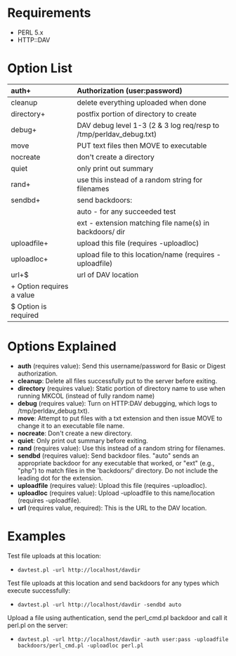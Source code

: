 # Requirements #
  * PERL 5.x
  * HTTP::DAV

# Option List #
|auth+ |	Authorization (user:password)|
|:-----|:-----------------------------|
|cleanup|	delete everything uploaded when done|
|directory+|	postfix portion of directory to create|
|debug+|	DAV debug level 1-3 (2 & 3 log req/resp to /tmp/perldav\_debug.txt)|
|move	 |	PUT text files then MOVE to executable|
|nocreate |	don't create a directory     |
|quiet	 |	only print out summary       |
|rand+ | 	use this instead of a random string for filenames|
|sendbd+|	send backdoors:              |
|      |			auto - for any succeeded test|
|      |			ext - extension matching file name(s) in backdoors/ dir|
|uploadfile+|	upload this file (requires -uploadloc)|
|uploadloc+|	upload file to this location/name (requires -uploadfile)|
|url+$	|	url of DAV location          |
|+ Option requires a value|
|$ Option is required|


# Options Explained #
  * **auth** (requires value): Send this username/password for Basic or Digest authorization.
  * **cleanup**: Delete all files successfully put to the server before exiting.
  * **directory** (requires value): Static portion of directory name to use when running MKCOL (instead of fully random name)
  * **debug** (requires value): Turn on HTTP:DAV debugging, which logs to /tmp/perldav\_debug.txt).
  * **move**: Attempt to put files with a txt extension and then issue MOVE to change it to an executable file name.
  * **nocreate**: Don't create a new directory.
  * **quiet**: Only print out summary before exiting.
  * **rand** (requires value): Use this instead of a random string for filenames.
  * **sendbd** (requires value): Send backdoor files. "auto" sends an appropriate backdoor for any executable that worked, or "ext" (e.g., "php") to match files in the 'backdoors/' directory. Do not include the leading dot for the extension.
  * **uploadfile** (requires value): Upload this file (requires -uploadloc).
  * **uploadloc** (requires value): Upload -uploadfile to this name/location (requires -uploadfile).
  * **url** (requires value, required): This is the URL to the DAV location.


# Examples #
Test file uploads at this location:
  * `davtest.pl -url http://localhost/davdir`

Test file uploads at this location and send backdoors for any types which execute successfully:
  * `davtest.pl -url http://localhost/davdir -sendbd auto`

Upload a file using authentication, send the perl\_cmd.pl backdoor and call it perl.pl on the server:
  * `davtest.pl -url http://localhost/davdir -auth user:pass -uploadfile backdoors/perl_cmd.pl -uploadloc perl.pl`